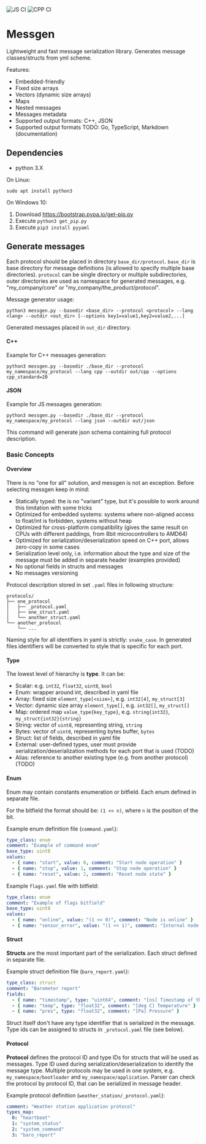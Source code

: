![JS CI](https://github.com/pavletto/messgen/actions/workflows/js.yml/badge.svg)
![CPP CI](https://github.com/pavletto/messgen/actions/workflows/cpp.yml/badge.svg)

# Messgen

Lightweight and fast message serialization library.
Generates message classes/structs from yml scheme.

Features:

- Embedded-friendly
- Fixed size arrays
- Vectors (dynamic size arrays)
- Maps
- Nested messages
- Messages metadata
- Supported output formats: C++, JSON
- Supported output formats TODO: Go, TypeScript, Markdown (documentation)

## Dependencies

- python 3.X

On Linux:

```
sudo apt install python3
```

On Windows 10:

1. Download https://bootstrap.pypa.io/get-pip.py
2. Execute `python3 get_pip.py`
3. Execute `pip3 install pyyaml`

## Generate messages

Each protocol should be placed in directory `base_dir/protocol`.
`base_dir` is base directory for message definitions (is allowed to specify multiple base directories).
`protocol` can be single directory or multiple subdirectories, outer directories are used as namespace for generated messages, e.g. "my_company/core" or "my_company/the_product/protocol".

Message generator usage:
```
python3 messgen.py --basedir <base_dir> --protocol <protocol> --lang <lang> --outdir <out_dir> [--options key1=value1,key2=value2,...]
```

Generated messages placed in `out_dir` directory.

#### C++

Example for C++ messages generation:

```
python3 messgen.py --basedir ./base_dir --protocol my_namespace/my_protocol --lang cpp --outdir out/cpp --options cpp_standard=20
```

#### JSON

Example for JS messages generation:

```
python3 messgen.py --basedir ./base_dir --protocol my_namespace/my_protocol --lang json --outdir out/json
```
This command will generate json schema containing full protocol description. 

### Basic Concepts

#### Overview

There is no "one for all" solution, and messgen is not an exception.
Before selecting messgen keep in mind:

- Statically typed: the is no "variant" type, but it's possible to work around this limitation with some tricks
- Optimized for embedded systems: systems where non-aligned access to float/int is forbidden, systems without heap
- Optimized for cross-platform compatibility (gives the same result on CPUs with different paddings, from 8bit microcontrollers to AMD64)
- Optimized for serialization/deserialization speed on C++ port, allows zero-copy in some cases
- Serialization level only, i.e. information about the type and size of the message must be added in separate header (examples provided)
- No optional fields in structs and messages
- No messages versioning

Protocol description stored in set `.yaml` files in following structure:

```
protocols/
├── one_protocol
│   ├── _protocol.yaml
│   ├── one_struct.yaml
│   └── another_struct.yaml
└── another_protocol
    └── ...
```

Naming style for all identifiers in yaml is strictly: `snake_case`.
In generated files identifiers will be converted to style that is specific for each port.

#### Type

The lowest level of hierarchy is **type**. It can be:

- Scalar: e.g. `int32`, `float32`, `uint8`, `bool`
- Enum: wrapper around int, described in yaml file
- Array: fixed size `element_type[<size>]`, e.g. `int32[4]`, `my_struct[3]`
- Vector: dynamic size array `element_type[]`, e.g. `int32[]`, `my_struct[]`
- Map: ordered map `value_type{key_type}`, e.g. `string{int32}`, `my_struct{int32}{string}`
- String: vector of `uint8`, representing string, `string`
- Bytes: vector of `uint8`, representing bytes buffer, `bytes`
- Struct: list of fields, described in yaml file
- External: user-defined types, user must provide serialization/deserialization methods for each port that is used (TODO)
- Alias: reference to another existing type (e.g. from another protocol) (TODO)

#### Enum

Enum may contain constants enumeration or bitfield.
Each enum defined in separate file.

For the bitfield the format should be: `(1 << n)`, where `n` is the position of the bit.

Example enum definition file (`command.yaml`):
```yaml
type_class: enum
comment: "Example of command enum"
base_type: uint8
values:
  - { name: "start", value: 0, comment: "Start node operation" }
  - { name: "stop", value: 1, comment: "Stop node operation" }
  - { name: "reset", value: 2, comment: "Reset node state" }
```

Example `flags.yaml` file with bitfield:
```yaml
type_class: enum
comment: "Example of flags bitfield"
base_type: uint8
values:
  - { name: "online", value: "(1 << 0)", comment: "Node is online" }
  - { name: "sensor_error", value: "(1 << 1)", comment: "Internal node error" }
```

#### Struct

**Structs** are the most important part of the serialization.
Each struct defined in separate file.

Example struct definition file (`baro_report.yaml`):
```yaml
type_class: struct
comment: "Barometer report"
fields:
  - { name: "timestamp", type: "uint64", comment: "[ns] Timestamp of the measurement" }
  - { name: "temp", type: "float32", comment: "[deg C] Temperature" }
  - { name: "pres", type: "float32", comment: "[Pa] Pressure" }
```

Struct itself don't have any type identifier that is serialized in the message.
Type ids can be assigned to structs in `_protocol.yaml` file (see below).

#### Protocol

**Protocol** defines the protocol ID and type IDs for structs that will be used as messages.
Type ID used during serialization/deserialization to identify the message type.
Multiple protocols may be used in one system, e.g. `my_namespace/bootloader` and `my_namespace/application`.
Parser can check the protocol by protocol ID, that can be serialized in message header.

Example protocol definition (`weather_station/_protocol.yaml`):

```yaml
comment: "Weather station application protocol"
types_map:
  0: "heartbeat"
  1: "system_status"
  2: "system_command"
  3: "baro_report"
```
